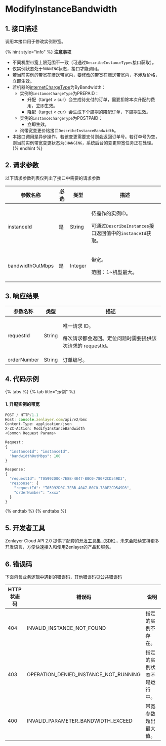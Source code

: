 # ModifyInstanceBandwidth

## 1. 接口描述

调用本接口用于修改实例带宽。

{% hint style="info" %}
**注意事项**

* 不同机型带宽上限范围不一致（可通过`DescribeInstanceTypes`接口获取）。
* 仅实例状态处于`RUNNING`状态，接口才能调用。
* 若当前实例的带宽在赠送带宽内，要修改的带宽在赠送带宽内，不涉及价格，立即生效。
* 若机器的[internetChargeType](../datastructure.md#internetchargetype)为ByBandwidth：
  * 实例的`instanceChargeType`为PREPAID：
    * 升配（target > cur）会生成待支付的订单，需要扣除本次升配的费用，立即生效。
    * 降配（target < cur）会生成下个周期的降配订单，下周期生效。
  * 实例的`instanceChargeType`为POSTPAID：
    * 立即生效。
  * 询带宽变更价格接口`DescribeInstanceBandwidth`。
* 本接口调用是异步操作，若该变更需要支付则会返回订单号。若订单号为空，则当前实例带宽变更状态为`CHANGING`，系统后台的变更带宽任务正在处理。
{% endhint %}



## 2. 请求参数

以下请求参数列表仅列出了接口中需要的请求参数

| 参数名称             | 必选 | 类型      | 描述                                                                                        |
| ---------------- | -- | ------- | ----------------------------------------------------------------------------------------- |
| instanceId       | 是  | String  | <p>待操作的实例ID。</p><p>可通过<code>DescribeInstances</code>接口返回值中的<code>instanceId</code>获取。</p> |
| bandwidthOutMbps | 是  | Integer | <p>带宽。</p><p>范围：1~机型最大。</p>                                                               |



## 3. 响应结果

| 参数名称        | 类型     | 描述                                                       |
| ----------- | ------ | -------------------------------------------------------- |
| requestId   | String | <p>唯一请求 ID。</p><p>每次请求都会返回。定位问题时需要提供该次请求的 requestId。</p> |
| orderNumber | String | 订单编号。                                                    |



## 4. 代码示例

{% tabs %}
{% tab title="示例" %}
#### 1. 升配实例的带宽

```javascript
POST / HTTP/1.1
Host: console.zenlayer.com/api/v2/bmc
Content-Type: application/json
X-ZC-Action: ModifyInstanceBandwidth
<Common Request Params>

Request：
{
  "instanceId": "instanceId",
  "bandwidthOutMbps": 100
}

Response：
{
  "requestId": "T05992D0C-7E8B-4047-B0C0-780F2CD549D3",
  "response": {  
    "requestId": "T05992D0C-7E8B-4047-B0C0-780F2CD549D3",
    "orderNumber": "xxxx"
  }
}
```
{% endtab %}
{% endtabs %}



## 5. 开发者工具

Zenlayer Cloud API 2.0 提供了配套的[开发工具集（SDK）](../../api-introduction/sdk/)，未来会陆续支持更多开发语言，方便快速接入和使用Zenlayer的产品和服务。



## 6. 错误码

下面包含业务逻辑中遇到的错误码，其他错误码见[公共错误码](../../api-introduction/instruction/commonerrorcode.md)

| HTTP状态码 | 错误码                                       | 说明            |
| ------- | ----------------------------------------- | ------------- |
| 404     | INVALID\_INSTANCE\_NOT\_FOUND             | 指定的实例不存在。     |
| 403     | OPERATION\_DENIED\_INSTANCE\_NOT\_RUNNING | 指定的实例状态不是运行中。 |
| 400     | INVALID\_PARAMETER\_BANDWIDTH\_EXCEED     | 带宽参数超出最大值。    |

